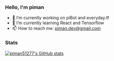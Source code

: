 ### Hello, I'm piman

- 🔭 I’m currently working on piBot and everyday.tf
- 🌱 I’m currently learning React and Tensorflow
- 📫 How to reach me: piman.dev@gmail.com

### Stats
[![piman51277's GitHub stats](https://github-readme-stats.vercel.app/api/top-langs/?username=piman51277&count_private=true)](https://github.com/anuraghazra/github-readme-stats)
